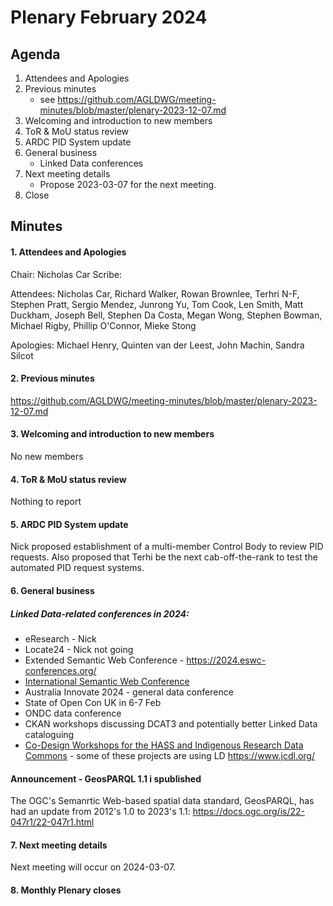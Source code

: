 # Plenary February 2024

## Agenda

1. Attendees and Apologies
2. Previous minutes
    * see <https://github.com/AGLDWG/meeting-minutes/blob/master/plenary-2023-12-07.md> 
3. Welcoming and introduction to new members
4. ToR & MoU status review
5. ARDC PID System update
6. General business
    * Linked Data conferences
7. Next meeting details
    * Propose 2023-03-07 for the next meeting.
8. Close 

## Minutes
#### 1. Attendees and Apologies

Chair: Nicholas Car
Scribe: 

Attendees: Nicholas Car, Richard Walker, Rowan Brownlee, Terhri N-F, Stephen Pratt, Sergio Mendez, Junrong Yu, Tom Cook, Len Smith, Matt Duckham, Joseph Bell, Stephen Da Costa, Megan Wong, Stephen Bowman, Michael Rigby, Phillip O'Connor, Mieke Stong

Apologies: Michael Henry, Quinten van der Leest, John Machin, Sandra Silcot

#### 2. Previous minutes

<https://github.com/AGLDWG/meeting-minutes/blob/master/plenary-2023-12-07.md> 

#### 3. Welcoming and introduction to new members

No new members

#### 4. ToR & MoU status review

Nothing to report

#### 5. ARDC PID System update

Nick proposed establishment of a multi-member Control Body to review PID requests. Also proposed that Terhi be the next cab-off-the-rank to test the automated PID request systems.

#### 6. General business

##### Linked Data-related conferences in 2024:

* eResearch - Nick
* Locate24 - Nick not going
* Extended Semantic Web Conference - https://2024.eswc-conferences.org/
* [International Semantic Web Conference](https://iswc2023.semanticweb.org/)
* Australia Innovate 2024 - general data conference
* State of Open Con UK in 6-7 Feb
* ONDC data conference
* CKAN workshops discussing DCAT3 and potentially better Linked Data cataloguing
* [Co-Design Workshops for the HASS and Indigenous Research Data Commons](https://ardc.edu.au/event/co-design-workshops-for-the-hass-and-indigenous-research-data-commons/) - some of these projects are using LD
  https://www.jcdl.org/

#### Announcement - GeosPARQL 1.1 i spublished

The OGC's Semanrtic Web-based spatial data standard, GeosPARQL, has had an update from 2012's 1.0 to 2023's 1.1: https://docs.ogc.org/is/22-047r1/22-047r1.html

#### 7. Next meeting details

Next meeting will occur on 2024-03-07.

#### 8. Monthly Plenary closes
